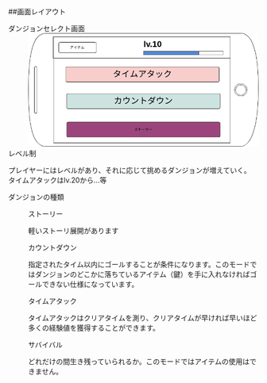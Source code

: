 ##画面レイアウト

<dl>
<dt>ダンジョンセレクト画面</dt>
<dd>
<img src="./image/selectView.png"/>
</dd>
<dt>レベル制</dt>
<dl>プレイヤーにはレベルがあり、それに応じて挑めるダンジョンが増えていく。<br />タイムアタックはlv.20から...等</dl>

<dt>ダンジョンの種類</dt>
<dd>
	<dl>
		<dt>ストーリー</dt>
		<dl>軽いストーリ展開があります</dl>
		<dt>カウントダウン</dt>
		<dl>指定されたタイム以内にゴールすることが条件になります。このモードではダンジョンのどこかに落ちているアイテム（鍵）を手に入れなければゴールできない仕様になっています。</dl>
		<dt>タイムアタック</dt>
		<dl>タイムアタックはクリアタイムを測り、クリアタイムが早ければ早いほど多くの経験値を獲得することができます。</dl>
		<dt>サバイバル</dt>
		<dl>どれだけの間生き残っていられるか。このモードではアイテムの使用はできません。</dl>
	</dl>
</dd>
</dl>